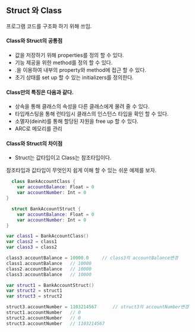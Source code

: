 
## Struct 와 Class

프로그램 코드를 구조화 하기 위해 쓰임. 

#### Class와 Struct의 공통점
- 값을 저장하기 위해 properties를 정의 할 수 있다.
- 기능 제공을 위한 method를 정의 할 수 있다.
- .을 이용하여 내부의 property와 method에 접근 할 수 있다.
- 초기 상태를 set up 할 수 있는  initializers를 정의한다.

#### Class만의 특징은 다음과 같다. 
- 상속을 통해 클래스의 속성을 다른 클래스에게 물려 줄 수 있다.
- 타입캐스팅을 통해 런타임시 클래스의 인스턴스 타입을 확인 할 수 있다.
- 소멸자(deinit)를 통해 할당된 자원을 free up 할 수 있다.
- ARC로 메모리를 관리


#### Class와 Struct의 차이점
- Struct는 값타입이고 Class는 참조타입이다.


참조타입과 값타입이 무엇인지 쉽게 이해 할 수 있는 쉬운 예제를 보자.

```swift
  class BankAccountClass {
    var accountBalance: Float = 0
    var accountNumber: Int = 0
}

  struct BankAccountStruct {
    var accountBalance: Float = 0
    var accountNumber: Int = 0
}

var class1 = BankAccountClass()
var class2 = class1
var class3 = class2

class3.accountBalance = 10000.0     // class3의 accountBalance변경
class1.accountBalance   // 10000
class2.accountBalance   // 10000
class3.accountBalance   // 10000

var struct1 = BankAccountStruct()
var struct2 = struct1
var struct3 = struct2

struct3.accountNumber = 1103214567      // struct3의 accountNumber변경
struct1.accountNumber   // 0
struct2.accountNumber   // 0
struct3.accountNumber   // 1103214567

```


